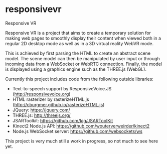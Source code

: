 # responsivevr
Responsive VR

Responsive VR is a project that aims to create a temporary solution for making web pages to smoothly display their content when viewed both in a regular 2D desktop mode as well as in a 3D virtual reality WebVR mode.

This is achieved by first parsing the HTML to create an abstract scene model. The scene model can then be manipulated by user input or through incoming data from a WebSocket or WebRTC connection. Finally, the model is displayed using a graphics engine such as the THREE.js (WebGL).

Currently this project includes code from the following outside libraries:
- Text-to-speech support by ResponsiveVoice.JS (http://responsivevoice.org)
- HTML rasterizer by rasterizeHTML.js (http://cburgmer.github.io/rasterizeHTML.js)
- JQuery: https://jquery.com/
- THREE.js: http://threejs.org/
- JSARToolkit: https://github.com/kig/JSARToolKit
- Kinect2 Node.js API: https://github.com/wouterverweirder/kinect2
- Node.js WebSocket server: https://github.com/websockets/ws

This project is very much still a work in progress, so not much to see here yet.